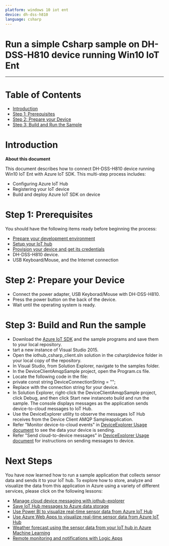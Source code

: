 ```yaml
---
platform: windows 10 iot ent
device: dh-dss-h810 
language: csharp
---
```


Run a simple Csharp sample on DH-DSS-H810 device running Win10 IoT Ent
===
---

# Table of Contents

-   [Introduction](#Introduction)
-   [Step 1: Prerequisites](#Prerequisites)
-   [Step 2: Prepare your Device](#PrepareDevice)
-   [Step 3: Build and Run the Sample](#Build)

<a name="Introduction"></a>
# Introduction

**About this document**

This document describes how to connect DH-DSS-H810 device running Win10 IoT Ent with Azure IoT SDK. This multi-step process includes:
-   Configuring Azure IoT Hub
-   Registering your IoT device
-   Build and deploy Azure IoT SDK on device

<a name="Prerequisites"></a>
# Step 1: Prerequisites

You should have the following items ready before beginning the process:

-   [Prepare your development environment][setup-devbox-windows]
-   [Setup your IoT hub][lnk-setup-iot-hub]
-   [Provision your device and get its credentials][lnk-manage-iot-hub]
-   DH-DSS-H810 device.
-   USB Keyboard/Mouse, and the Internet connection

<a name="PrepareDevice"></a>
# Step 2: Prepare your Device

-   Connect the power adapter, USB Keyborad/Mouse with DH-DSS-H810.
-   Press the power button on the back of the device.
-   Wait until the operating system is ready.

<a name="Build"></a>
# Step 3: Build and Run the sample
- Download the [Azure IoT SDK][azure-iot-sdk] and the sample programs and save them to your local repository.
- tart a new instance of Visual Studio 2015.
- Open the iothub_csharp_client.sln solution in the csharp\device folder in your local copy of the repository.
- In Visual Studio, from Solution Explorer, navigate to the samples folder.
- In the DeviceClientAmqpSample project, open the Program.cs file.
- Locate the following code in the file:
- private const string DeviceConnectionString = "<replace>";
- Replace <replace> with the connection string for your device.
- In Solution Explorer, right-click the DeviceClientAmqpSample project, click Debug, and then click Start new instanceto build and run the sample. The console displays messages as the application sends device-to-cloud messages to IoT Hub.
- Use the DeviceExplorer utility to observe the messages IoT Hub receives from the Device Client AMQP Sampleapplication.
- Refer "Monitor device-to-cloud events" in [DeviceExplorer Usage document][DeviceExplorer] to see the data your device is sending.
- Refer "Send cloud-to-device messages" in [DeviceExplorer Usage document][DeviceExplorer] for instructions on sending messages to device.


<a name="NextSteps"></a>
# Next Steps

You have now learned how to run a sample application that collects sensor data and sends it to your IoT hub. To explore how to store, analyze and visualize the data from this application in Azure using a variety of different services, please click on the following lessons:

-   [Manage cloud device messaging with iothub-explorer]
-   [Save IoT Hub messages to Azure data storage]
-   [Use Power BI to visualize real-time sensor data from Azure IoT Hub]
-   [Use Azure Web Apps to visualize real-time sensor data from Azure IoT Hub]
-   [Weather forecast using the sensor data from your IoT hub in Azure Machine Learning]
-   [Remote monitoring and notifications with Logic Apps]   

[Manage cloud device messaging with iothub-explorer]: https://docs.microsoft.com/en-us/azure/iot-hub/iot-hub-explorer-cloud-device-messaging
[Save IoT Hub messages to Azure data storage]: https://docs.microsoft.com/en-us/azure/iot-hub/iot-hub-store-data-in-azure-table-storage
[Use Power BI to visualize real-time sensor data from Azure IoT Hub]: https://docs.microsoft.com/en-us/azure/iot-hub/iot-hub-live-data-visualization-in-power-bi
[Use Azure Web Apps to visualize real-time sensor data from Azure IoT Hub]: https://docs.microsoft.com/en-us/azure/iot-hub/iot-hub-live-data-visualization-in-web-apps
[Weather forecast using the sensor data from your IoT hub in Azure Machine Learning]: https://docs.microsoft.com/en-us/azure/iot-hub/iot-hub-weather-forecast-machine-learning
[Remote monitoring and notifications with Logic Apps]: https://docs.microsoft.com/en-us/azure/iot-hub/iot-hub-monitoring-notifications-with-azure-logic-apps
[setup-devbox-windows]: https://github.com/Azure/azure-iot-sdk-c/blob/master/doc/devbox_setup.md
[lnk-setup-iot-hub]: ../setup_iothub.md
[lnk-manage-iot-hub]: ../manage_iot_hub.md
[azure-iot-sdk]:https://github.com/Azure/azure-iot-sdk-csharp
[DeviceExplorer]:https://github.com/Azure/azure-iot-sdk-csharp/blob/master/tools/DeviceExplorer/readme.md